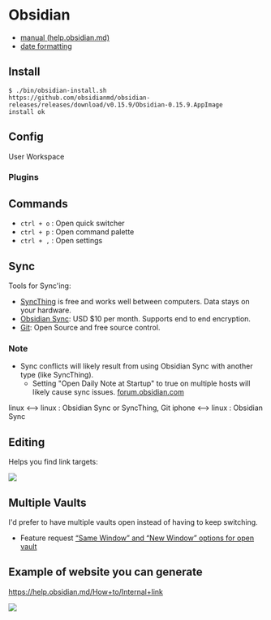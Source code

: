 # Obsidian

- [manual (help.obsidian.md)](https://help.obsidian.md/)
- [date formatting](https://momentjs.com/docs/#/displaying/format/)

## Install
```shell
$ ./bin/obsidian-install.sh
https://github.com/obsidianmd/obsidian-releases/releases/download/v0.15.9/Obsidian-0.15.9.AppImage
install ok
```

## Config

User
Workspace

### Plugins

## Commands

- `ctrl + o` : Open quick switcher
- `ctrl + p` : Open command palette
- `ctrl + ,` : Open settings

## Sync

Tools for Sync'ing:

- [SyncThing](https://syncthing.net/) is free and works well between computers. Data stays on your hardware.
- [Obsidian Sync](https://obsidian.md/sync): USD $10 per month. Supports end to end encryption.
- [Git](https://git-scm.com/): Open Source and free source control.

### Note

- Sync conflicts will likely result from using Obsidian Sync with another type (like SyncThing).
  - Setting "Open Daily Note at Startup" to true on multiple hosts will likely cause sync issues. [forum.obsidian.com](https://forum.obsidian.md/t/obsidian-sync-updates-from-one-device-overwritten-by-another/33007)

linux  <--> linux : Obsidian Sync or SyncThing, Git
iphone <--> linux : Obsidian Sync


## Editing

Helps you find link targets:

![](Pasted%20image%2020220815122305.png)

## Multiple Vaults

I'd prefer to have multiple vaults open instead of having to keep switching.

- Feature request  [“Same Window” and “New Window” options for open vault](https://forum.obsidian.md/t/same-window-and-new-window-options-for-open-vault/4074)


## Example of website you can generate

https://help.obsidian.md/How+to/Internal+link

![](Pasted%20image%2020220815092829.png)
